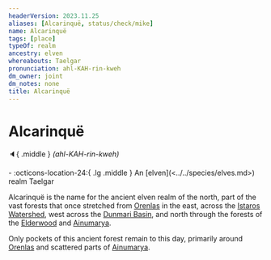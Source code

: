 ```yaml
---
headerVersion: 2023.11.25
aliases: [Alcarinquë, status/check/mike]
name: Alcarinquë
tags: [place]
typeOf: realm
ancestry: elven
whereabouts: Taelgar
pronunciation: ahl-KAH-rin-kweh
dm_owner: joint
dm_notes: none
title: Alcarinquë
---
```

# Alcarinquë
:speaker:{ .middle } *(ahl-KAH-rin-kweh)*  
<div class="grid cards ext-narrow-margin ext-one-column" markdown>
-    :octicons-location-24:{ .lg .middle } An [elven](<../../species/elves.md>) realm Taelgar  
</div>




Alcarinquë is the name for the ancient elven realm of the north, part of the vast forests that once stretched from [Orenlas](<../../gazetteer/upper-istaros/orenlas/orenlas.md>) in the east, across the [Istaros Watershed](<../../gazetteer/major-rivers/istaros-watershed.md>), west across the [Dunmari Basin](<../../gazetteer/greater-dunmar/dunmari-basin/dunmari-basin.md>), and north through the forests of the [Elderwood](<../../gazetteer/central-highlands/elderwood.md>) and [Ainumarya](<../../gazetteer/central-highlands/ainumarya.md>). 

Only pockets of this ancient forest remain to this day, primarily around [Orenlas](<../../gazetteer/upper-istaros/orenlas/orenlas.md>) and scattered parts of [Ainumarya](<../../gazetteer/central-highlands/ainumarya.md>). 

